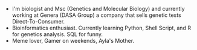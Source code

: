 * I'm biologist and Msc (Genetics and Molecular Biology) and currently working at Genera (DASA Group) a company that sells genetic tests Direct-To-Consumer.
* Bioinformatics enthusiast. Currently learning Python, Shell Script, and R for genetics analysis. SQL for funny.
* Meme lover, Gamer on weekends, Ayla's Mother.
